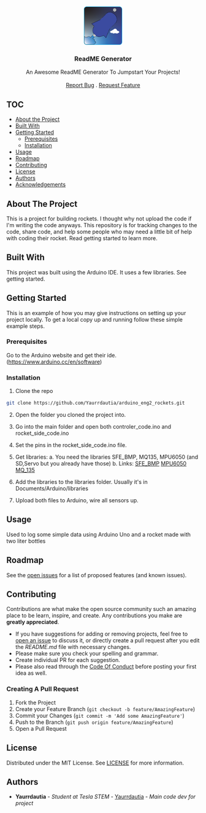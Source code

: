 <br/>
<p align="center">
  <a href="https://github.com/Yaurrdautia/arduino_eng2_rockets">
    <img src="assets/logo.png" alt="Logo" width="100" height="100">
  </a>

  <h3 align="center">ReadME Generator</h3>

  <p align="center">
    An Awesome ReadME Generator To Jumpstart Your Projects!
    <br/>
    <br/>
    <a href="https://github.com/Yaurrdautia/arduino_eng2_rockets/issues">Report Bug</a>
    .
    <a href="https://github.com/Yaurrdautia/arduino_eng2_rockets/issues">Request Feature</a>
  </p>
</p>

## TOC

* [About the Project](#about-the-project)
* [Built With](#built-with)
* [Getting Started](#getting-started)
  * [Prerequisites](#prerequisites)
  * [Installation](#installation)
* [Usage](#usage)
* [Roadmap](#roadmap)
* [Contributing](#contributing)
* [License](#license)
* [Authors](#authors)
* [Acknowledgements](#acknowledgements)

## About The Project

This is a project for building rockets. I thought why not upload the code if I'm writing the code anyways. This repository is for tracking changes to the code, share code, and help some people who may need a little bit of help with coding their rocket. Read getting started to learn more.

## Built With

This project was built using the Arduino IDE. It uses a few libraries. See getting started. 

## Getting Started

This is an example of how you may give instructions on setting up your project locally.
To get a local copy up and running follow these simple example steps.

### Prerequisites

Go to the Arduino website and get their ide. (https://www.arduino.cc/en/software)

### Installation

1. Clone the repo

```sh
git clone https://github.com/Yaurrdautia/arduino_eng2_rockets.git
```
2. Open the folder you cloned the project into. 

3. Go into the main folder and open both controler_code.ino and rocket_side_code.ino

4. Set the pins in the rocket_side_code.ino file.

5. Get libraries:
     a. You need the libraries SFE_BMP, MQ135, MPU6050 (and SD,Servo but you already have those)
     b. Links: 
          [SFE_BMP](https://github.com/LowPowerLab/SFE_BMP180)
          [MPU6050](https://github.com/ElectronicCats/mpu6050)
          [MQ_135](https://github.com/Phoenix1747/MQ135)
6. Add the libraries to the libraries folder. Usually it's in Documents/Arduino/libraries
7. Upload both files to Arduino, wire all sensors up.



## Usage

Used to log some simple data using Arduino Uno and a rocket made with two liter bottles

## Roadmap

See the [open issues](https://github.com/Yaurrdautia/arduino_eng2_rockets/issues) for a list of proposed features (and known issues).

## Contributing

Contributions are what make the open source community such an amazing place to be learn, inspire, and create. Any contributions you make are **greatly appreciated**.
* If you have suggestions for adding or removing projects, feel free to [open an issue](https://github.com/Yaurrdautia/arduino_eng2_rockets/issues/new) to discuss it, or directly create a pull request after you edit the *README.md* file with necessary changes.
* Please make sure you check your spelling and grammar.
* Create individual PR for each suggestion.
* Please also read through the [Code Of Conduct](https://github.com/ShaanCoding/ReadME-Generator/blob/main/CODE_OF_CONDUCT.md) before posting your first idea as well.

### Creating A Pull Request

1. Fork the Project
2. Create your Feature Branch (`git checkout -b feature/AmazingFeature`)
3. Commit your Changes (`git commit -m 'Add some AmazingFeature'`)
4. Push to the Branch (`git push origin feature/AmazingFeature`)
5. Open a Pull Request

## License

Distributed under the MIT License. See [LICENSE](https://github.com/Yaurrdautia/arduino_eng2_rockets/LICENSE.md) for more information.

## Authors

* **Yaurrdautia** - *Student at Tesla STEM* - [Yaurrdautia](https://github.com/Yaurrdautia) - *Main code dev for project*

